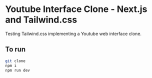 # Youtube Interface Clone - Next.js and Tailwind.css

Testing Tailwind.css implementing a Youtube web interface clone.

## To run

```bash
git clone
npm i
npm run dev
```